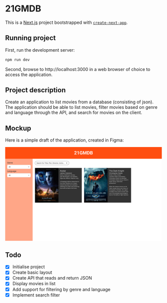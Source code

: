 # 21GMDB

This is a [Next.js](https://nextjs.org) project bootstrapped with [`create-next-app`](https://nextjs.org/docs/app/api-reference/cli/create-next-app).

## Running project

First, run the development server:

```bash
npm run dev
```

Second, browse to http://localhost:3000 in a web browser of choice to access the application.

## Project description

Create an application to list movies from a database (consisting of json). The application should be able to list movies, filter movies based on genre and language through the API, and search for movies on the client.

## Mockup

Here is a simple draft of the application, created in Figma:

![Project mockup!](/mockup.png "Mockup of project")

## Todo

- [x] Initialise project
- [x] Create basic layout
- [x] Create API that reads and return JSON
- [x] Display movies in list
- [x] Add support for filtering by genre and language
- [x] Implement search filter
